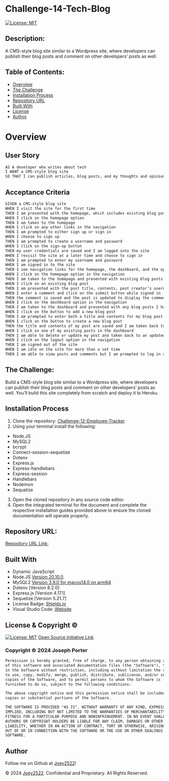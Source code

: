 # Challenge-14-Tech-Blog

[![License: MIT](https://img.shields.io/badge/License-MIT-yellow.svg)](https://opensource.org/licenses/MIT)
  
## Description:
A CMS-style blog site similar to a Wordpress site, where developers can publish their blog posts and comment on other developers’ posts as well.

## Table of Contents:
- [Overview](#Overview)
- [The Challenge](#The-Challenge)
- [Installation Process](#Installation-Process)
- [Repository URL](#Repository-URL)
- [Built With](#Built-With)
- [License](#License)
- [Author](#Author)

# Overview

## User Story
```md
AS A developer who writes about tech
I WANT a CMS-style blog site
SO THAT I can publish articles, blog posts, and my thoughts and opinions
```

## Acceptance Criteria
```md
GIVEN a CMS-style blog site
WHEN I visit the site for the first time
THEN I am presented with the homepage, which includes existing blog posts if any have been posted; navigation links for the homepage and the dashboard; and the option to log in
WHEN I click on the homepage option
THEN I am taken to the homepage
WHEN I click on any other links in the navigation
THEN I am prompted to either sign up or sign in
WHEN I choose to sign up
THEN I am prompted to create a username and password
WHEN I click on the sign-up button
THEN my user credentials are saved and I am logged into the site
WHEN I revisit the site at a later time and choose to sign in
THEN I am prompted to enter my username and password
WHEN I am signed in to the site
THEN I see navigation links for the homepage, the dashboard, and the option to log out
WHEN I click on the homepage option in the navigation
THEN I am taken to the homepage and presented with existing blog posts that include the post title and the date created
WHEN I click on an existing blog post
THEN I am presented with the post title, contents, post creator’s username, and date created for that post and have the option to leave a comment
WHEN I enter a comment and click on the submit button while signed in
THEN the comment is saved and the post is updated to display the comment, the comment creator’s username, and the date created
WHEN I click on the dashboard option in the navigation
THEN I am taken to the dashboard and presented with any blog posts I have already created and the option to add a new blog post
WHEN I click on the button to add a new blog post
THEN I am prompted to enter both a title and contents for my blog post
WHEN I click on the button to create a new blog post
THEN the title and contents of my post are saved and I am taken back to an updated dashboard with my new blog post
WHEN I click on one of my existing posts in the dashboard
THEN I am able to delete or update my post and taken back to an updated dashboard
WHEN I click on the logout option in the navigation
THEN I am signed out of the site
WHEN I am idle on the site for more than a set time
THEN I am able to view posts and comments but I am prompted to log in again before I can add, update, or delete posts
```

## The Challenge:
Build a CMS-style blog site similar to a Wordpress site, where developers can publish their blog posts and comment on other developers’ posts as well. You’ll build this site completely from scratch and deploy it to Heroku.

## Installation Process
1. Clone the repository: [Challenge-12-Employee-Tracker](https://github.com/Joey2522/Challenge-14-Tech-Blog)
2. Using your terminal install the following: 
- Node.JS
- MySQL2
- bcrypt
- Connect-session-sequelize
- Dotenv
- Express.js
- Express-handlebars
- Express-session
- Handlebars
- Nodemon
- Sequalize
3. Open the cloned repository in any source code editor.
4. Open the integrated terminal for the document and complete the respective installation guides provided above to ensure the cloned documentation will operate properly.

## Repository URL:
[Repository URL Link:](https://github.com/Joey2522/Challenge-14-Tech-Blog)

## Built With
- Dynamic JavaScript
- Node.JS [Version 20.10.0](https://nodejs.org/en/blog/release/v20.10.0)
- MySQL2 [Version 3.9.0 for macos14.0 on arm64](https://www.npmjs.com/package/mysql2)
- Dotenv [Version 8.2.0]
- Express.js [Version 4.17.1]
- Sequelize [Version 5.21.7]
- License Badge: [Shields.io](https://shields.io/)
- Visual Studio Code: [Website](https://code.visualstudio.com/)

## License & Copyright ©
[![License: MIT](https://img.shields.io/badge/License-MIT-yellow.svg)](https://opensource.org/licenses/MIT) [Open Source Initiative Link](https://opensource.org/licenses/MIT)

### Copyright © 2024 Joseph Porter
```md
Permission is hereby granted, free of charge, to any person obtaining a copy
of this software and associated documentation files (the "Software"), to deal
in the Software without restriction, including without limitation the rights
to use, copy, modify, merge, publish, distribute, sublicense, and/or sell
copies of the Software, and to permit persons to whom the Software is
furnished to do so, subject to the following conditions:

The above copyright notice and this permission notice shall be included in all
copies or substantial portions of the Software.

THE SOFTWARE IS PROVIDED "AS IS", WITHOUT WARRANTY OF ANY KIND, EXPRESS OR
IMPLIED, INCLUDING BUT NOT LIMITED TO THE WARRANTIES OF MERCHANTABILITY,
FITNESS FOR A PARTICULAR PURPOSE AND NONINFRINGEMENT. IN NO EVENT SHALL THE
AUTHORS OR COPYRIGHT HOLDERS BE LIABLE FOR ANY CLAIM, DAMAGES OR OTHER
LIABILITY, WHETHER IN AN ACTION OF CONTRACT, TORT OR OTHERWISE, ARISING FROM,
OUT OF OR IN CONNECTION WITH THE SOFTWARE OR THE USE OR OTHER DEALINGS IN THE
SOFTWARE.
```

  
## Author

Follow me on Github at [Joey2522](https://github.com/Joey2522)! 


© 2024 [Joey2522](https://github.com/Joey2522). Confidential and Proprietary. All Rights Reserved.
